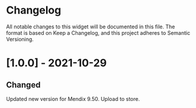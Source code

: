 # Changelog

All notable changes to this widget will be documented in this file.
The format is based on Keep a Changelog, and this project adheres to Semantic Versioning.

# [1.0.0] - 2021-10-29

## Changed

Updated new version for Mendix 9.50.
Upload to store.
